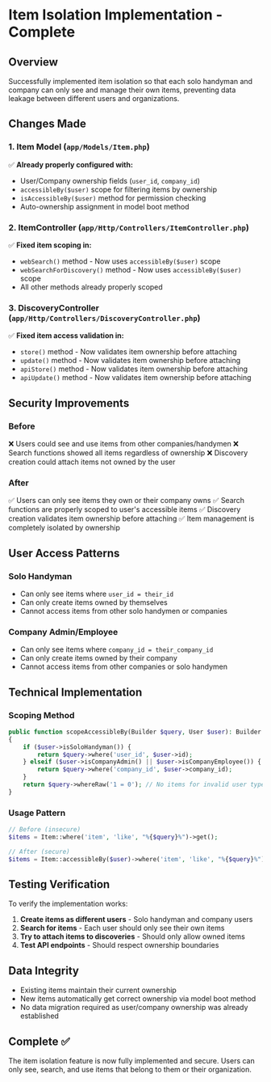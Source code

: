 # Item Isolation Implementation - Complete

## Overview
Successfully implemented item isolation so that each solo handyman and company can only see and manage their own items, preventing data leakage between different users and organizations.

## Changes Made

### 1. Item Model (`app/Models/Item.php`)
✅ **Already properly configured with:**
- User/Company ownership fields (`user_id`, `company_id`)
- `accessibleBy($user)` scope for filtering items by ownership
- `isAccessibleBy($user)` method for permission checking
- Auto-ownership assignment in model boot method

### 2. ItemController (`app/Http/Controllers/ItemController.php`)
✅ **Fixed item scoping in:**
- `webSearch()` method - Now uses `accessibleBy($user)` scope
- `webSearchForDiscovery()` method - Now uses `accessibleBy($user)` scope
- All other methods already properly scoped

### 3. DiscoveryController (`app/Http/Controllers/DiscoveryController.php`)
✅ **Fixed item access validation in:**
- `store()` method - Now validates item ownership before attaching
- `update()` method - Now validates item ownership before attaching  
- `apiStore()` method - Now validates item ownership before attaching
- `apiUpdate()` method - Now validates item ownership before attaching

## Security Improvements

### Before
❌ Users could see and use items from other companies/handymen
❌ Search functions showed all items regardless of ownership
❌ Discovery creation could attach items not owned by the user

### After  
✅ Users can only see items they own or their company owns
✅ Search functions are properly scoped to user's accessible items
✅ Discovery creation validates item ownership before attaching
✅ Item management is completely isolated by ownership

## User Access Patterns

### Solo Handyman
- Can only see items where `user_id = their_id`
- Can only create items owned by themselves
- Cannot access items from other solo handymen or companies

### Company Admin/Employee
- Can only see items where `company_id = their_company_id`
- Can only create items owned by their company
- Cannot access items from other companies or solo handymen

## Technical Implementation

### Scoping Method
```php
public function scopeAccessibleBy(Builder $query, User $user): Builder
{
    if ($user->isSoloHandyman()) {
        return $query->where('user_id', $user->id);
    } elseif ($user->isCompanyAdmin() || $user->isCompanyEmployee()) {
        return $query->where('company_id', $user->company_id);
    }
    return $query->whereRaw('1 = 0'); // No items for invalid user types
}
```

### Usage Pattern
```php
// Before (insecure)
$items = Item::where('item', 'like', "%{$query}%")->get();

// After (secure)
$items = Item::accessibleBy($user)->where('item', 'like', "%{$query}%")->get();
```

## Testing Verification

To verify the implementation works:

1. **Create items as different users** - Solo handyman and company users
2. **Search for items** - Each user should only see their own items
3. **Try to attach items to discoveries** - Should only allow owned items
4. **Test API endpoints** - Should respect ownership boundaries

## Data Integrity

- Existing items maintain their current ownership
- New items automatically get correct ownership via model boot method
- No data migration required as user/company ownership was already established

## Complete ✅

The item isolation feature is now fully implemented and secure. Users can only see, search, and use items that belong to them or their organization.
